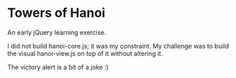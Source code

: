 # Towers of Hanoi

An early jQuery learning exercise.

I did not build hanoi-core.js; it was my constraint. My challenge was to build the visual hanoi-view.js on top of it without altering it.

The victory alert is a bit of a joke :)
